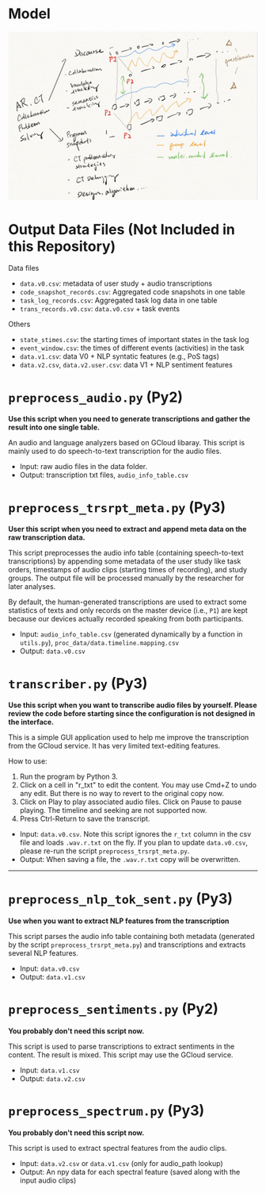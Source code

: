 # Model

![Data Model](model.jpg)

# Output Data Files (Not Included in this Repository)

Data files

- `data.v0.csv`: metadata of user study + audio transcriptions
- `code_snapshot_records.csv`: Aggregated code snapshots in one table
- `task_log_records.csv`: Aggregated task log data in one table
- `trans_records.v0.csv`: `data.v0.csv` + task events

Others

- `state_stimes.csv`: the starting times of important states in the task log
- `event_window.csv`: the times of different events (activities) in the task
- `data.v1.csv`: data V0 + NLP syntatic features (e.g., PoS tags)
- `data.v2.csv`, `data.v2.user.csv`: data V1 + NLP sentiment features

# `preprocess_audio.py` (Py2)
**Use this script when you need to generate transcriptions and gather the result into one single table.**

An audio and language analyzers based on GCloud libaray. This script is mainly used to do speech-to-text transcription for the audio files.

- Input: raw audio files in the data folder.
- Output: transcription txt files, `audio_info_table.csv`


# `preprocess_trsrpt_meta.py` (Py3)
**User this script when you need to extract and append meta data on the raw transcription data.**

This script preprocesses the audio info table (containing speech-to-text transcriptions) by appending some metadata of the user study like task orders, timestamps of audio clips (starting times of recording), and study groups. The output file will be processed manually by the researcher for later analyses.

By default, the human-generated transcriptions are used to extract some statistics of texts and only records on the master device (i.e., `P1`) are kept because our devices actually recorded speaking from both participants.

- Input: `audio_info_table.csv` (generated dynamically by a function in `utils.py`), `proc_data/data.timeline.mapping.csv`
- Output: `data.v0.csv`


# `transcriber.py` (Py3)
**Use this script when you want to transcribe audio files by yourself. Please review the code before starting since the configuration is not designed in the interface.**

This is a simple GUI application used to help me improve the transcription
from the GCloud service. It has very limited text-editing features.

How to use:

1. Run the program by Python 3.
2. Click on a cell in "r_txt" to edit the content. You may use Cmd+Z to undo
any edit. But there is no way to revert to the original copy now.
3. Click on Play to play associated audio files. Click on Pause to pause
playing. The timeline and seeking are not supported now.
4. Press Ctrl-Return to save the transcript.

- Input: `data.v0.csv`. Note this script ignores the `r_txt` column in the csv file and loads `.wav.r.txt` on the fly. If you plan to update `data.v0.csv`, please re-run the script `preprocess_trsrpt_meta.py`.
- Output: When saving a file, the `.wav.r.txt` copy will be overwritten.


--------------------

# `preprocess_nlp_tok_sent.py` (Py3)
**Use when you want to extract NLP features from the transcription**

This script parses the audio info table containing both metadata (generated by the script `preprocess_trsrpt_meta.py`) and transcriptions and extracts several NLP features.

- Input: `data.v0.csv`
- Output: `data.v1.csv`


# `preprocess_sentiments.py` (Py2)
**You probably don't need this script now.**

This script is used to parse transcriptions to extract sentiments in the content. The result is mixed. This script may use the GCloud service.

- Input: `data.v1.csv`
- Output: `data.v2.csv`


# `preprocess_spectrum.py` (Py3)
**You probably don't need this script now.**

This script is used to extract spectral features from the audio clips.

- Input: `data.v2.csv` or `data.v1.csv` (only for audio_path lookup)
- Output: An npy data for each spectral feature (saved along with the input audio clips)
